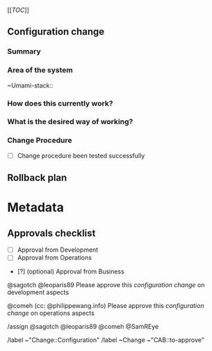 [[_TOC_]]
## Configuration change
<!-- Configuration change, to be approved by the CAB before applying. -->

<!-- /confidential -->
<!-- If confidential, explain why -->

### Summary
<!-- Outline the issue being faced, and why this needs to change !-->

### Area of the system
<!-- This might only be one part, but may involve multiple sections !-->

~Umami-stack::

### How does this currently work?
<!-- The current process, and any associated business rules !-->

### What is the desired way of working?
<!-- After the change, what should the process be, and what should the business rules be !-->

<!-- Success criteria of change application (when relevant, include how to test) -->

### Change Procedure
- [ ] Change procedure been tested successfully

<!-- Include step by step description -->


## Rollback plan
<!-- Describe how to rollback the change in case the expected change is not working -->


<!-- METADATA for project management, please leave the following lines and edit as needed -->
# Metadata
<!-- PRIORITY: Uncomment /label quick actions as appropriate. The priority and severity assigned may be different to this !-->
<!--High : (This will bring a huge increase in performance/productivity/usability, or is a legislative requirement)-->
<!-- /label ~"Priority::1-High" -->
<!--Medium : (This will bring a good increase in performance/productivity/usability)-->
<!-- /label ~"Priority::2-Medium" -->
<!--Low : (anything else e.g., trivial, minor improvements) -->
<!--  /label ~"Priority::3-Low" -->

## Approvals checklist
- [ ] Approval from Development
- [ ] Approval from Operations
- [?] (optional) Approval from Business 
<!-- tick the corresponding checkbox [x], you may also add your @user handle at the end of the line -->

<!-- Trigger gitlab todo tasks --> 

@sagotch @leoparis89 Please approve this _configuration change_ on development aspects

@comeh (cc: @philippewang.info) Please approve this _configuration change_ on operations aspects

/assign @sagotch @leoparis89 @comeh @SamREye <!-- comment-out if you're writting a draft -->

<!-- Quick actions for last approver : -->
<!-- /unlabel ~"CAB::to-approve" -->
<!-- /label ~"CAB::to-perform"   -->

/label ~"Change::Configuration"  <!-- Configuration change, to be approved by the CAB before applying. -->
/label ~Change ~"CAB::to-approve" <!-- labels for gitlab CAB Change issues management -->
<!-- METADATA - end -->
